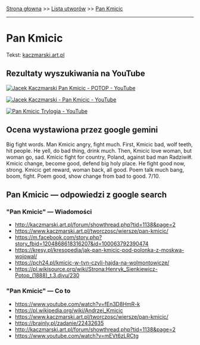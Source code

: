[Strona głowna](../index.md) >> [Lista utworów](../list.md) >> [Pan Kmicic](399.md)

---

# Pan Kmicic

Tekst: [kaczmarski.art.pl](https://www.kaczmarski.art.pl/tworczosc/wiersze/pan-kmicic/)

## Rezultaty wyszukiwania na YouTube

[![Jacek Kaczmarski Pan Kmicic - POTOP - YouTube](http://img.youtube.com/vi/mEVt6zLRCtg/0.jpg)](https://www.youtube.com/watch?v=mEVt6zLRCtg "Jacek Kaczmarski Pan Kmicic - POTOP - YouTube")

[![Jacek Kaczmarski - Pan Kmicic - YouTube](http://img.youtube.com/vi/fxY6QwVMzkI/0.jpg)](https://www.youtube.com/watch?v=fxY6QwVMzkI "Jacek Kaczmarski - Pan Kmicic - YouTube")

[![Pan Kmicic Trylogia - YouTube](http://img.youtube.com/vi/YKhfoVqVAGQ/0.jpg)](https://www.youtube.com/watch?v=YKhfoVqVAGQ "Pan Kmicic Trylogia - YouTube")

## Ocena wystawiona przez google gemini

Big fight words. Man Kmicic angry, fight much. First, Kmicic bad, wolf teeth, hit people. He yell, do bad thing, drink much. Then, Kmicic love woman, but woman go, sad. Kmicic fight for country, Poland, against bad man Radziwiłł. Kmicic change, become good, defend big holy place. He fight good now, strong. Kmicic get reward, woman back, all good. Poem talk much bang, boom, fight. Poem good, show change from bad to good. 7/10.


## Pan Kmicic — odpowiedzi z google search

### "Pan Kmicic" — Wiadomości

 - <http://kaczmarski.art.pl/forum/showthread.php?tid=1138&page=2>
 - <https://www.kaczmarski.art.pl/tworczosc/wiersze/pan-kmicic/>
 - <https://m.facebook.com/story.php?story_fbid=1204868618316207&id=100063792390474>
 - <https://kresy.pl/kresopedia/jak-pan-kmicic-pod-polonka-z-moskwa-wojowal/>
 - <https://pch24.pl/kmicic-w-tvn-czyli-hajda-na-wolmontowicze/>
 - <https://pl.wikisource.org/wiki/Strona:Henryk_Sienkiewicz-Potop_(1888)_t.3.djvu/230>

### "Pan Kmicic" — Co to

 - <https://www.youtube.com/watch?v=fEn3D8HmR-k>
 - <https://pl.wikipedia.org/wiki/Andrzej_Kmicic>
 - <https://www.kaczmarski.art.pl/tworczosc/wiersze/pan-kmicic/>
 - <https://brainly.pl/zadanie/22432635>
 - <http://kaczmarski.art.pl/forum/showthread.php?tid=1138&page=2>
 - <https://www.youtube.com/watch?v=mEVt6zLRCtg>

